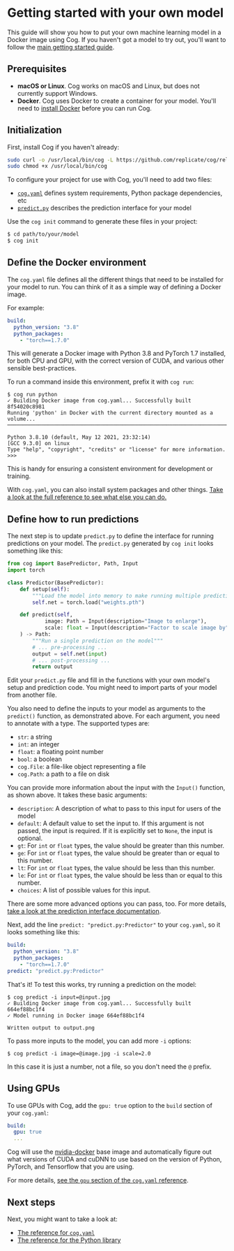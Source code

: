 # Getting started with your own model

This guide will show you how to put your own machine learning model in a Docker image using Cog. If you haven't got a model to try out, you'll want to follow the [main getting started guide](getting-started.md).

## Prerequisites

- **macOS or Linux**. Cog works on macOS and Linux, but does not currently support Windows.
- **Docker**. Cog uses Docker to create a container for your model. You'll need to [install Docker](https://docs.docker.com/get-docker/) before you can run Cog.

## Initialization

First, install Cog if you haven't already:

```sh
sudo curl -o /usr/local/bin/cog -L https://github.com/replicate/cog/releases/latest/download/cog_`uname -s`_`uname -m`
sudo chmod +x /usr/local/bin/cog
```

To configure your project for use with Cog, you'll need to add two files:

- [`cog.yaml`](yaml.md) defines system requirements, Python package dependencies, etc
- [`predict.py`](python.md) describes the prediction interface for your model

Use the `cog init` command to generate these files in your project:

```sh
$ cd path/to/your/model
$ cog init
```

## Define the Docker environment

The `cog.yaml` file defines all the different things that need to be installed for your model to run. You can think of it as a simple way of defining a Docker image.

For example:

```yaml
build:
  python_version: "3.8"
  python_packages:
    - "torch==1.7.0"
```

This will generate a Docker image with Python 3.8 and PyTorch 1.7 installed, for both CPU and GPU, with the correct version of CUDA, and various other sensible best-practices.

To run a command inside this environment, prefix it with `cog run`:

```
$ cog run python
✓ Building Docker image from cog.yaml... Successfully built 8f54020c8981
Running 'python' in Docker with the current directory mounted as a volume...
────────────────────────────────────────────────────────────────────────────────────────

Python 3.8.10 (default, May 12 2021, 23:32:14)
[GCC 9.3.0] on linux
Type "help", "copyright", "credits" or "license" for more information.
>>>
```

This is handy for ensuring a consistent environment for development or training.

With `cog.yaml`, you can also install system packages and other things. [Take a look at the full reference to see what else you can do.](yaml.md)

## Define how to run predictions

The next step is to update `predict.py` to define the interface for running predictions on your model. The `predict.py` generated by `cog init` looks something like this:

```python
from cog import BasePredictor, Path, Input
import torch

class Predictor(BasePredictor):
    def setup(self):
        """Load the model into memory to make running multiple predictions efficient"""
        self.net = torch.load("weights.pth")

    def predict(self,
            image: Path = Input(description="Image to enlarge"),
            scale: float = Input(description="Factor to scale image by", default=1.5)
    ) -> Path:
        """Run a single prediction on the model"""
        # ... pre-processing ...
        output = self.net(input)
        # ... post-processing ...
        return output
```

Edit your `predict.py` file and fill in the functions with your own model's setup and prediction code. You might need to import parts of your model from another file.

You also need to define the inputs to your model as arguments to the `predict()` function, as demonstrated above. For each argument, you need to annotate with a type. The supported types are:

- `str`: a string
- `int`: an integer
- `float`: a floating point number
- `bool`: a boolean
- `cog.File`: a file-like object representing a file
- `cog.Path`: a path to a file on disk

You can provide more information about the input with the `Input()` function, as shown above. It takes these basic arguments:

- `description`: A description of what to pass to this input for users of the model
- `default`: A default value to set the input to. If this argument is not passed, the input is required. If it is explicitly set to `None`, the input is optional.
- `gt`: For `int` or `float` types, the value should be greater than this number.
- `ge`: For `int` or `float` types, the value should be greater than or equal to this number.
- `lt`: For `int` or `float` types, the value should be less than this number.
- `le`: For `int` or `float` types, the value should be less than or equal to this number.
- `choices`: A list of possible values for this input.

There are some more advanced options you can pass, too. For more details, [take a look at the prediction interface documentation](python.md).

Next, add the line `predict: "predict.py:Predictor"` to your `cog.yaml`, so it looks something like this:

```yaml
build:
  python_version: "3.8"
  python_packages:
    - "torch==1.7.0"
predict: "predict.py:Predictor"
```

That's it! To test this works, try running a prediction on the model:

```
$ cog predict -i input=@input.jpg
✓ Building Docker image from cog.yaml... Successfully built 664ef88bc1f4
✓ Model running in Docker image 664ef88bc1f4

Written output to output.png
```

To pass more inputs to the model, you can add more `-i` options:

```
$ cog predict -i image=@image.jpg -i scale=2.0
```

In this case it is just a number, not a file, so you don't need the `@` prefix.

## Using GPUs

To use GPUs with Cog, add the `gpu: true` option to the `build` section of your `cog.yaml`:

```yaml
build:
  gpu: true
  ...
```

Cog will use the [nvidia-docker](https://github.com/NVIDIA/nvidia-docker) base image and automatically figure out what versions of CUDA and cuDNN to use based on the version of Python, PyTorch, and Tensorflow that you are using.

For more details, [see the `gpu` section of the `cog.yaml` reference](yaml.md#gpu).

## Next steps

Next, you might want to take a look at:

- [The reference for `cog.yaml`](yaml.md)
- [The reference for the Python library](python.md)
